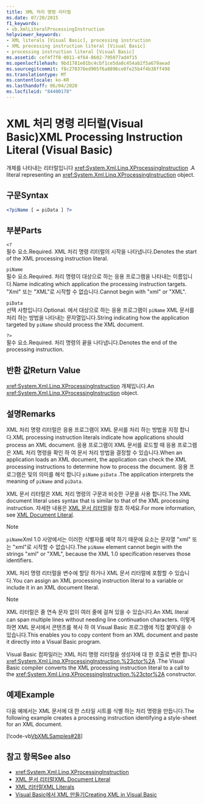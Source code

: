 ```yaml
---
title: XML 처리 명령 리터럴
ms.date: 07/20/2015
f1_keywords:
- vb.XmlLiteralProcessingInstruction
helpviewer_keywords:
- XML literals [Visual Basic], processing instruction
- XML processing instruction literal [Visual Basic]
- processing instruction literal [Visual Basic]
ms.assetid: cef4f7f8-0011-4f64-8602-795077ad4f15
ms.openlocfilehash: 9bd1781e01bc4cbf1ce5da8c454ab2f5a679aead
ms.sourcegitcommit: f8c270376ed905f6a8896ce0fe25b4f4b38ff498
ms.translationtype: MT
ms.contentlocale: ko-KR
ms.lasthandoff: 06/04/2020
ms.locfileid: "84400178"
---
```

# <a name="xml-processing-instruction-literal-visual-basic"></a><span data-ttu-id="a4cad-102">XML 처리 명령 리터럴(Visual Basic)</span><span class="sxs-lookup"><span data-stu-id="a4cad-102">XML Processing Instruction Literal (Visual Basic)</span></span>
<span data-ttu-id="a4cad-103">개체를 나타내는 리터럴입니다 <xref:System.Xml.Linq.XProcessingInstruction> .</span><span class="sxs-lookup"><span data-stu-id="a4cad-103">A literal representing an <xref:System.Xml.Linq.XProcessingInstruction> object.</span></span>  
  
## <a name="syntax"></a><span data-ttu-id="a4cad-104">구문</span><span class="sxs-lookup"><span data-stu-id="a4cad-104">Syntax</span></span>  
  
```xml  
<?piName [ = piData ] ?>  
```  
  
## <a name="parts"></a><span data-ttu-id="a4cad-105">부분</span><span class="sxs-lookup"><span data-stu-id="a4cad-105">Parts</span></span>  
 `<?`  
 <span data-ttu-id="a4cad-106">필수 요소.</span><span class="sxs-lookup"><span data-stu-id="a4cad-106">Required.</span></span> <span data-ttu-id="a4cad-107">XML 처리 명령 리터럴의 시작을 나타냅니다.</span><span class="sxs-lookup"><span data-stu-id="a4cad-107">Denotes the start of the XML processing instruction literal.</span></span>  
  
 `piName`  
 <span data-ttu-id="a4cad-108">필수 요소.</span><span class="sxs-lookup"><span data-stu-id="a4cad-108">Required.</span></span> <span data-ttu-id="a4cad-109">처리 명령이 대상으로 하는 응용 프로그램을 나타내는 이름입니다.</span><span class="sxs-lookup"><span data-stu-id="a4cad-109">Name indicating which application the processing instruction targets.</span></span> <span data-ttu-id="a4cad-110">"Xml" 또는 "XML"로 시작할 수 없습니다.</span><span class="sxs-lookup"><span data-stu-id="a4cad-110">Cannot begin with "xml" or "XML".</span></span>  
  
 `piData`  
 <span data-ttu-id="a4cad-111">선택 사항입니다.</span><span class="sxs-lookup"><span data-stu-id="a4cad-111">Optional.</span></span> <span data-ttu-id="a4cad-112">에서 대상으로 하는 응용 프로그램이 `piName` XML 문서를 처리 하는 방법을 나타내는 문자열입니다.</span><span class="sxs-lookup"><span data-stu-id="a4cad-112">String indicating how the application targeted by `piName` should process the XML document.</span></span>  
  
 `?>`  
 <span data-ttu-id="a4cad-113">필수 요소.</span><span class="sxs-lookup"><span data-stu-id="a4cad-113">Required.</span></span> <span data-ttu-id="a4cad-114">처리 명령의 끝을 나타냅니다.</span><span class="sxs-lookup"><span data-stu-id="a4cad-114">Denotes the end of the processing instruction.</span></span>  
  
## <a name="return-value"></a><span data-ttu-id="a4cad-115">반환 값</span><span class="sxs-lookup"><span data-stu-id="a4cad-115">Return Value</span></span>  
 <span data-ttu-id="a4cad-116"><xref:System.Xml.Linq.XProcessingInstruction> 개체입니다.</span><span class="sxs-lookup"><span data-stu-id="a4cad-116">An <xref:System.Xml.Linq.XProcessingInstruction> object.</span></span>  
  
## <a name="remarks"></a><span data-ttu-id="a4cad-117">설명</span><span class="sxs-lookup"><span data-stu-id="a4cad-117">Remarks</span></span>  
 <span data-ttu-id="a4cad-118">XML 처리 명령 리터럴은 응용 프로그램이 XML 문서를 처리 하는 방법을 지정 합니다.</span><span class="sxs-lookup"><span data-stu-id="a4cad-118">XML processing instruction literals indicate how applications should process an XML document.</span></span> <span data-ttu-id="a4cad-119">응용 프로그램이 XML 문서를 로드할 때 응용 프로그램은 XML 처리 명령을 확인 하 여 문서 처리 방법을 결정할 수 있습니다.</span><span class="sxs-lookup"><span data-stu-id="a4cad-119">When an application loads an XML document, the application can check the XML processing instructions to determine how to process the document.</span></span> <span data-ttu-id="a4cad-120">응용 프로그램은 및의 의미를 해석 합니다 `piName` `piData` .</span><span class="sxs-lookup"><span data-stu-id="a4cad-120">The application interprets the meaning of `piName` and `piData`.</span></span>  
  
 <span data-ttu-id="a4cad-121">XML 문서 리터럴은 XML 처리 명령의 구문과 비슷한 구문을 사용 합니다.</span><span class="sxs-lookup"><span data-stu-id="a4cad-121">The XML document literal uses syntax that is similar to that of the XML processing instruction.</span></span> <span data-ttu-id="a4cad-122">자세한 내용은 [XML 문서 리터럴](xml-document-literal.md)을 참조 하세요.</span><span class="sxs-lookup"><span data-stu-id="a4cad-122">For more information, see [XML Document Literal](xml-document-literal.md).</span></span>  
  
> [!NOTE]
> <span data-ttu-id="a4cad-123">`piName`Xml 1.0 사양에서는 이러한 식별자를 예약 하기 때문에 요소는 문자열 "xml" 또는 "xml"로 시작할 수 없습니다.</span><span class="sxs-lookup"><span data-stu-id="a4cad-123">The `piName` element cannot begin with the strings "xml" or "XML", because the XML 1.0 specification reserves those identifiers.</span></span>  
  
 <span data-ttu-id="a4cad-124">XML 처리 명령 리터럴을 변수에 할당 하거나 XML 문서 리터럴에 포함할 수 있습니다.</span><span class="sxs-lookup"><span data-stu-id="a4cad-124">You can assign an XML processing instruction literal to a variable or include it in an XML document literal.</span></span>  
  
> [!NOTE]
> <span data-ttu-id="a4cad-125">XML 리터럴은 줄 연속 문자 없이 여러 줄에 걸쳐 있을 수 있습니다.</span><span class="sxs-lookup"><span data-stu-id="a4cad-125">An XML literal can span multiple lines without needing line continuation characters.</span></span> <span data-ttu-id="a4cad-126">이렇게 하면 XML 문서에서 콘텐츠를 복사 하 여 Visual Basic 프로그램에 직접 붙여넣을 수 있습니다.</span><span class="sxs-lookup"><span data-stu-id="a4cad-126">This enables you to copy content from an XML document and paste it directly into a Visual Basic program.</span></span>  
  
 <span data-ttu-id="a4cad-127">Visual Basic 컴파일러는 XML 처리 명령 리터럴을 생성자에 대 한 호출로 변환 합니다 <xref:System.Xml.Linq.XProcessingInstruction.%23ctor%2A> .</span><span class="sxs-lookup"><span data-stu-id="a4cad-127">The Visual Basic compiler converts the XML processing instruction literal to a call to the <xref:System.Xml.Linq.XProcessingInstruction.%23ctor%2A> constructor.</span></span>  
  
## <a name="example"></a><span data-ttu-id="a4cad-128">예제</span><span class="sxs-lookup"><span data-stu-id="a4cad-128">Example</span></span>  
 <span data-ttu-id="a4cad-129">다음 예에서는 XML 문서에 대 한 스타일 시트를 식별 하는 처리 명령을 만듭니다.</span><span class="sxs-lookup"><span data-stu-id="a4cad-129">The following example creates a processing instruction identifying a style-sheet for an XML document.</span></span>  
  
 [!code-vb[VbXMLSamples#28](~/samples/snippets/visualbasic/VS_Snippets_VBCSharp/VbXMLSamples/VB/XMLSamples13.vb#28)]  
  
## <a name="see-also"></a><span data-ttu-id="a4cad-130">참고 항목</span><span class="sxs-lookup"><span data-stu-id="a4cad-130">See also</span></span>

- <xref:System.Xml.Linq.XProcessingInstruction>
- [<span data-ttu-id="a4cad-131">XML 문서 리터럴</span><span class="sxs-lookup"><span data-stu-id="a4cad-131">XML Document Literal</span></span>](xml-document-literal.md)
- [<span data-ttu-id="a4cad-132">XML 리터럴</span><span class="sxs-lookup"><span data-stu-id="a4cad-132">XML Literals</span></span>](index.md)
- [<span data-ttu-id="a4cad-133">Visual Basic에서 XML 만들기</span><span class="sxs-lookup"><span data-stu-id="a4cad-133">Creating XML in Visual Basic</span></span>](../../programming-guide/language-features/xml/creating-xml.md)
